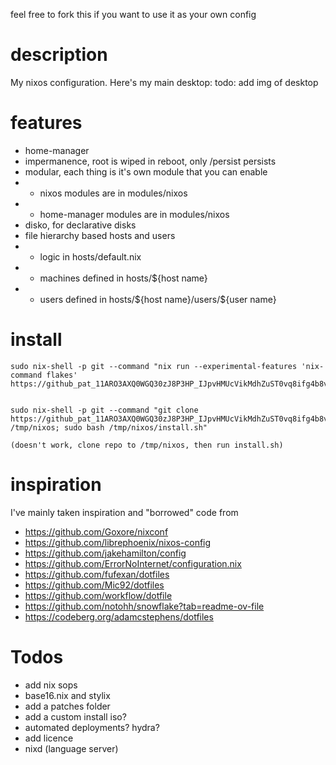 feel free to fork this if you want to use it as your own config

# description
My nixos configuration. Here's my main desktop: 
todo: add img of desktop


# features
* home-manager
* impermanence, root is wiped in reboot, only /persist persists
* modular, each thing is it's own module that you can enable
* * nixos modules are in modules/nixos
* * home-manager modules are in modules/nixos
* disko, for declarative disks
* file hierarchy based hosts and users
* * logic in hosts/default.nix
* * machines defined in hosts/${host name}
* * users defined in hosts/\${host name}/users/\${user name}

# install
    sudo nix-shell -p git --command "nix run --experimental-features 'nix-command flakes' https://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@github.com/upidapi/NixOs.git"


    sudo nix-shell -p git --command "git clone https://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@github.com/upidapi/NixOs.git /tmp/nixos; sudo bash /tmp/nixos/install.sh"

    (doesn't work, clone repo to /tmp/nixos, then run install.sh)

# inspiration
I've mainly taken inspiration and "borrowed" code from 

* https://github.com/Goxore/nixconf
* https://github.com/librephoenix/nixos-config
* https://github.com/jakehamilton/config
* https://github.com/ErrorNoInternet/configuration.nix
* https://github.com/fufexan/dotfiles
* https://github.com/Mic92/dotfiles
* https://github.com/workflow/dotfile
* https://github.com/notohh/snowflake?tab=readme-ov-file
* https://codeberg.org/adamcstephens/dotfiles

# Todos
* add nix sops
* base16.nix and stylix
* add a patches folder
* add a custom install iso?
* automated deployments? hydra?
* add licence
* nixd (language server)
